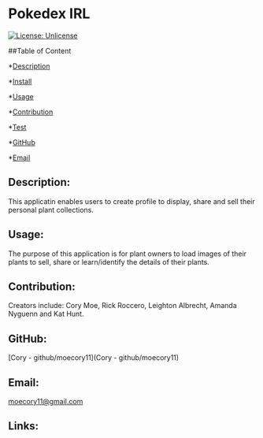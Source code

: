 # Pokedex IRL

[![License: Unlicense](https://img.shields.io/badge/License-Unlicense-yellow.svg)](https://opensource.org/licenses/Unlicense)

##Table of Content

*[Description](#description)

*[Install](#install)

*[Usage](#usage)

*[Contribution](#contribution)

*[Test](#test)

*[GitHub](#github)

*[Email](#email)

## Description: 
This applicatin enables users to create profile to display, share and sell their personal plant collections.


## Usage:
The purpose of this application is for plant owners to load images of their plants to sell, share or learn/identify the details of their plants.

## Contribution:
Creators include: Cory Moe, Rick Roccero, Leighton Albrecht, Amanda Nyguenn and Kat Hunt.

## GitHub:
[Cory - github/moecory11](Cory - github/moecory11)

## Email:
[moecory11@gmail.com](mailto:moecory11@gmail.com)


## Links:
